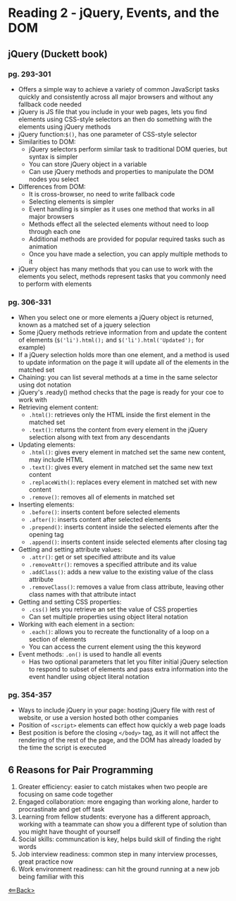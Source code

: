 # Reading 2 - jQuery, Events, and the DOM

## jQuery (Duckett book)

### pg. 293-301

- Offers a simple way to achieve a variety of common JavaScript tasks quickly and consistently across all major browsers and without any fallback code needed
- jQuery is JS file that you include in your web pages, lets you find elements using CSS-style selectors an then do something with the elements using jQuery methods
- jQuery function:```$()```, has one parameter of CSS-style selector
- Similarities to DOM:
  - jQuery selectors perform similar task to traditional DOM queries, but syntax is simpler
  - You can store jQuery object in a variable
  - Can use jQuery methods and properties to manipulate the DOM nodes you select
- Differences from DOM:
  - It is cross-browser, no need to write fallback code
  - Selecting elements is simpler
  - Event handling is simpler as it uses one method that works in all major browsers
  - Methods effect all the selected elements without need to loop through each one
  - Additional methods are provided for popular required tasks such as animation
  - Once you have made a selection, you can apply multiple methods to it
- jQuery object has many methods that you can use to work with the elements you select, methods represent tasks that you commonly need to perform with elements

### pg. 306-331

- When you select one or more elements a jQuery object is returned, known as a matched set of a jquery selection
- Some jQuery methods retrieve information from and update the content of elements (```$('li').html();``` and ```$('li').html('Updated');``` for example)
- If a jQuery selection holds more than one element, and a method is used to update information on the page it will update all of the elements in the matched set
- Chaining: you can list several methods at a time in the same selector using dot notation
- jQuery's .ready() method checks that the page is ready for your coe to work with
- Retrieving element content:
  - ```.html()```: retrieves only the HTML inside the first element in the matched set
  - ```.text()```: returns the content from every element in the jQuery selection alsong with text from any descendants
- Updating elements:
  - ```.html()```: gives every element in matched set the same new content, may include HTML
  - ```.text()```: gives every element in matched set the same new text content
  - ```.replaceWith()```: replaces every element in matched set with new content
  - ```.remove()```: removes all of elements in matched set
- Inserting elements:
  - ```.before()```: inserts content before selected elements
  - ```.after()```: inserts content after selected elements
  - ```.prepend()```: inserts content inside the selected elements after the opening tag
  - ```.append()```: inserts content inside selected elements after closing tag
- Getting and setting attribute values:
  - ```.attr()```: get or set specified attribute and its value
  - ```.removeAttr()```: removes a specified attribute and its value
  - ```.addClass()```: adds a new value to the existing value of the class attribute
  - ```.removeClass()```: removes a value from class attribute, leaving other class names with that attribute intact
- Getting and setting CSS properties:
  - ```.css()``` lets you retrieve an set the value of CSS properties
  - Can set multiple properties using object literal notation
- Working with each element in a section:
  - ```.each()```: allows you to recreate the functionality of a loop on a section of elements
  - You can access the current element using the this keyword
- Event methods: ```.on()``` is used to handle all events
  - Has two optional parameters that let you filter initial jQuery selection to respond to subset of elements and pass extra information into the event handler using object literal notation

### pg. 354-357

- Ways to include jQuery in your page: hosting jQuery file with rest of website, or use a version hosted both other companies
- Position of ```<script>``` elements can effect how quickly a web page loads
- Best position is before the closing ```</body>``` tag, as it will not affect the rendering of the rest of the page, and the DOM has already loaded by the time the script is executed

## 6 Reasons for Pair Programming
1. Greater efficiency: easier to catch mistakes when two people are focusing on same code together
1. Engaged collaboration: more engaging than working alone, harder to procrastinate and get off task
1. Learning from fellow students: everyone has a different approach, working with a teammate can show you a different type of solution than you might have thought of yourself
1. Social skills: communcation is key, helps build skill of finding the right words
1. Job interview readiness: common step in many interview processes, great practice now
1. Work environment readiness: can hit the ground running at a new job being familiar with this

[<==Back>](README.md)
